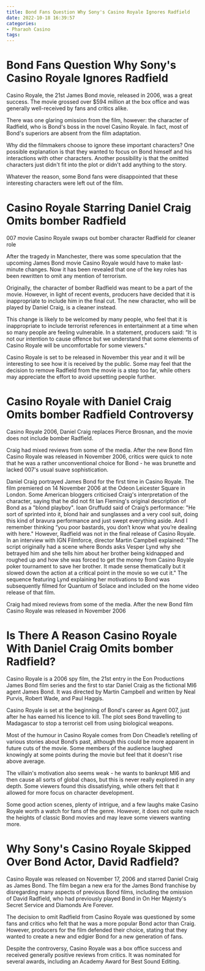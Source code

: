 ```yaml
---
title: Bond Fans Question Why Sony's Casino Royale Ignores Radfield
date: 2022-10-18 16:39:57
categories:
- Pharaoh Casino
tags:
---
```



#  Bond Fans Question Why Sony's Casino Royale Ignores Radfield

Casino Royale, the 21st James Bond movie, released in 2006, was a great success. The movie grossed over $594 million at the box office and was generally well-received by fans and critics alike.

There was one glaring omission from the film, however: the character of Radfield, who is Bond's boss in the novel Casino Royale. In fact, most of Bond's superiors are absent from the film adaptation.

Why did the filmmakers choose to ignore these important characters? One possible explanation is that they wanted to focus on Bond himself and his interactions with other characters. Another possibility is that the omitted characters just didn't fit into the plot or didn't add anything to the story.

Whatever the reason, some Bond fans were disappointed that these interesting characters were left out of the film.

#  Casino Royale Starring Daniel Craig Omits bomber Radfield

007 movie Casino Royale swaps out bomber character Radfield for cleaner role

After the tragedy in Manchester, there was some speculation that the upcoming James Bond movie Casino Royale would have to make last-minute changes. Now it has been revealed that one of the key roles has been rewritten to omit any mention of terrorism.

Originally, the character of bomber Radfield was meant to be a part of the movie. However, in light of recent events, producers have decided that it is inappropriate to include him in the final cut. The new character, who will be played by Daniel Craig, is a cleaner instead.

This change is likely to be welcomed by many people, who feel that it is inappropriate to include terrorist references in entertainment at a time when so many people are feeling vulnerable. In a statement, producers said: “It is not our intention to cause offence but we understand that some elements of Casino Royale will be uncomfortable for some viewers.”

Casino Royale is set to be released in November this year and it will be interesting to see how it is received by the public. Some may feel that the decision to remove Radfield from the movie is a step too far, while others may appreciate the effort to avoid upsetting people further.

#  Casino Royale with Daniel Craig Omits bomber Radfield Controversy

Casino Royale 2006, Daniel Craig replaces Pierce Brosnan, and the movie does not include bomber Radfield.

Craig had mixed reviews from some of the media. After the new Bond film Casino Royale was released in November 2006, critics were quick to note that he was a rather unconventional choice for Bond - he was brunette and lacked 007's usual suave sophistication. 

Daniel Craig portrayed James Bond for the first time in Casino Royale. The film premiered on 14 November 2006 at the Odeon Leicester Square in London. Some American bloggers criticised Craig's interpretation of the character, saying that he did not fit Ian Fleming's original description of Bond as a "blond playboy".
Ioan Gruffudd said of Craig’s performance: "He sort of sprinted into it, blond hair and sunglasses and a very cool suit, doing this kind of bravura performance and just swept everything aside. And I remember thinking “you poor bastards, you don’t know what you’re dealing with here."
However, Radfield was not in the final release of Casino Royale. In an interview with IGN Filmforce, director Martin Campbell explained: "The script originally had a scene where Bonds asks Vesper Lynd why she betrayed him and she tells him about her brother being kidnapped and roughed up and how she was forced to get the money from Casino Royale poker tournament to save her brother. It made sense thematically but it slowed down the action at a critical point in the movie so we cut it." The sequence featuring Lynd explaining her motivations to Bond was subsequently filmed for Quantum of Solace and included on the home video release of that film.

Craig had mixed reviews from some of the media. After the new Bond film Casino Royale was released in November 2006

#  Is There A Reason Casino Royale With Daniel Craig Omits bomber Radfield? 

Casino Royale is a 2006 spy film, the 21st entry in the Eon Productions James Bond film series and the first to star Daniel Craig as the fictional MI6 agent James Bond. It was directed by Martin Campbell and written by Neal Purvis, Robert Wade, and Paul Haggis.

Casino Royale is set at the beginning of Bond's career as Agent 007, just after he has earned his licence to kill. The plot sees Bond travelling to Madagascar to stop a terrorist cell from using biological weapons.

Most of the humour in Casino Royale comes from Don Cheadle’s retelling of various stories about Bond’s past, although this could be more apparent in future cuts of the movie. Some members of the audience laughed knowingly at some points during the movie but feel that it doesn't rise above average. 

The villain's motivation also seems weak - he wants to bankrupt MI6 and then cause all sorts of global chaos, but this is never really explored in any depth. Some viewers found this dissatisfying, while others felt that it allowed for more focus on character development. 

Some good action scenes, plenty of intrigue, and a few laughs make Casino Royale worth a watch for fans of the genre. However, it does not quite reach the heights of classic Bond movies and may leave some viewers wanting more.

#  Why Sony's Casino Royale Skipped Over Bond Actor, David Radfield?

Casino Royale was released on November 17, 2006 and starred Daniel Craig as James Bond. The film began a new era for the James Bond franchise by disregarding many aspects of previous Bond films, including the omission of David Radfield, who had previously played Bond in On Her Majesty's Secret Service and Diamonds Are Forever.

The decision to omit Radfield from Casino Royale was questioned by some fans and critics who felt that he was a more popular Bond actor than Craig. However, producers for the film defended their choice, stating that they wanted to create a new and edgier Bond for a new generation of fans.

Despite the controversy, Casino Royale was a box office success and received generally positive reviews from critics. It was nominated for several awards, including an Academy Award for Best Sound Editing.